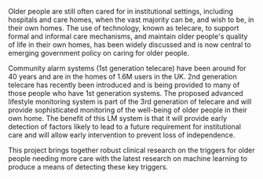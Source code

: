 Older people are still often cared for in institutional settings,
including hospitals and care homes, when the vast majority can be, and
wish to be, in their own homes. The use of technology, known as
telecare, to support formal and informal care mechanisms, and maintain
older people's quality of life in their own homes, has been widely
discussed and is now central to emerging government policy on caring for
older people.

Community alarm systems (1st generation telecare) have been around for
40 years and are in the homes of 1.6M users in the UK. 2nd generation
telecare has recently been introduced and is being provided to many of
those people who have 1st generation systems. The proposed advanced
lifestyle monitoring system is part of the 3rd generation of telecare
and will provide sophisticated monitoring of the well-being of older
people in their own home. The benefit of this LM system is that it will
provide early detection of factors likely to lead to a future
requirement for institutional care and will allow early intervention to
prevent loss of independence.

This project brings together robust clinical research on the triggers
for older people needing more care with the latest research on machine
learning to produce a means of detecting these key triggers.
